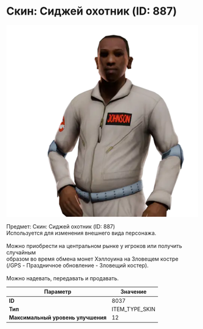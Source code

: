 # Скин: Сиджей охотник (ID: 887)

![Item Image](../img/8037.webp?raw=true)

Предмет: Скин: Сиджей охотник (ID: 887)<br>Используется для изменения внешнего вида персонажа.<br><br>Можно приобрести на центральном рынке у игроков или получить случайным<br>образом во время обмена монет Хэллоуина на Зловещем костре<br>(/GPS - Праздничное обновление - Зловещий костер).<br><br>Можно надевать, передавать и продавать.


| Параметр | Значение |
|----------|----------|
| **ID** | 8037 |
| **Тип** | ITEM_TYPE_SKIN |
| **Максимальный уровень улучшения** | 12 |

